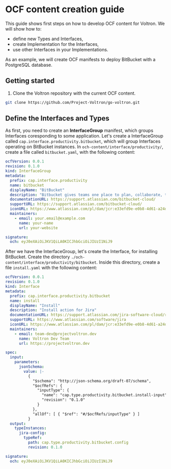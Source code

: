 # OCF content creation guide

This guide shows first steps on how to develop OCF content for Voltron. We will show how to:
- define new Types and Interfaces,
- create Implementation for the Interfaces,
- use other Interfaces in your Implementations.

As an example, we will create OCF manifests to deploy BitBucket with a PostgreSQL database.

## Getting started

1. Clone the Voltron repository with the current OCF content.
```bash
git clone https://github.com/Project-Voltron/go-voltron.git
```

## Define the Interfaces and Types

As first, you need to create an **InterfaceGroup** manifest, which groups Interfaces coresponding to some application.
Let's create a InterfaceGroup called `cap.interface.productivity.bitbucket`, which will group Interfaces operating on BitBucket instances. In `och-content/interface/productivity/`, create a file called `bitbucket.yaml`, with the following content:
```yaml
ocfVersion: 0.0.1
revision: 0.1.0
kind: InterfaceGroup
metadata:
  prefix: cap.interface.productivity
  name: bitbucket
  displayName: "BitBucket"
  description: "Bitbucket gives teams one place to plan, collaborate, test, and deploy their code"
  documentationURL: https://support.atlassian.com/bitbucket-cloud/
  supportURL: https://support.atlassian.com/bitbucket-cloud/
  iconURL: https://www.atlassian.com/pl/dam/jcr:e33efd9e-e0b8-4d61-a24d-68a48ef99ed5/Jira%20Software@2x-blue.png # TODO change this
  maintainers:
    - email: your.email@example.com
      name: your-name
      url: your-website

signature:
  och: eyJ0eXAiOiJKV1QiLA0KICJhbGciOiJIUzI1NiJ9
```

After we have the InterfaceGroup, let's create the Interface, for installing BitBucket.
Create the directory `./och-content/interface/productivity/bitbucket`. Inside this directory, create a file `install.yaml` with the following content:

```yaml
ocfVersion: 0.0.1
revision: 0.1.0
kind: Interface
metadata:
  prefix: cap.interface.productivity.bitbucket
  name: install
  displayName: "Install"
  description: "Install action for Jira"
  documentationURL: https://support.atlassian.com/jira-software-cloud/resources/
  supportURL: https://www.atlassian.com/software/jira
  iconURL: https://www.atlassian.com/pl/dam/jcr:e33efd9e-e0b8-4d61-a24d-68a48ef99ed5/Jira%20Software@2x-blue.png
  maintainers:
    - email: team-dev@projectvoltron.dev
      name: Voltron Dev Team
      url: https://projectvoltron.dev

spec:
  input:
    parameters:
      jsonSchema:
        value: |-
          {
            "$schema": "http://json-schema.org/draft-07/schema",
            "$ocfRefs": {
              "inputType": {
                "name": "cap.type.productivity.bitbucket.install-input",
                "revision": "0.1.0"
              }
            },
            "allOf": [ { "$ref": "#/$ocfRefs/inputType" } ]
          }
  output:
    typeInstances:
      jira-config:
        typeRef:
          path: cap.type.productivity.bitbucket.config
          revision: 0.1.0

signature:
  och: eyJ0eXAiOiJKV1QiLA0KICJhbGciOiJIUzI1NiJ9
```
